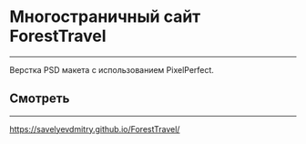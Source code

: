 # Многостраничный сайт ForestTravel 
---
Верстка PSD макета с использованием PixelPerfect. 

## Смотреть
---
<https://savelyevdmitry.github.io/ForestTravel/>
